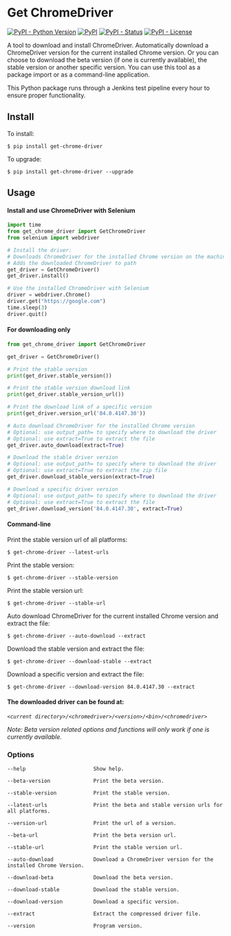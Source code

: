 Get ChromeDriver
=================
[![PyPI - Python Version](https://img.shields.io/pypi/pyversions/get-chrome-driver?color=blue)](https://pypi.python.org/pypi/get-chrome-driver)
[![PyPI](https://img.shields.io/pypi/v/get-chrome-driver?color=blue)](https://pypi.python.org/pypi/get-chrome-driver)
[![PyPI - Status](https://img.shields.io/pypi/status/get-chrome-driver)](https://pypi.python.org/pypi/get-chrome-driver)
[![PyPI - License](https://img.shields.io/pypi/l/get-chrome-driver)](https://pypi.python.org/pypi/get-chrome-driver)

A tool to download and install ChromeDriver. Automatically download a ChromeDriver version for the current installed
Chrome version. Or you can choose to download the beta version (if one is currently available), the stable version or
another specific version. You can use this tool as a package import or as a command-line application.

This Python package runs through a Jenkins test pipeline every hour to ensure proper functionality.

## Install

To install:

```console
$ pip install get-chrome-driver
```

To upgrade:

```console
$ pip install get-chrome-driver --upgrade
```

## Usage

#### Install and use ChromeDriver with Selenium

```Python
import time
from get_chrome_driver import GetChromeDriver
from selenium import webdriver

# Install the driver:
# Downloads ChromeDriver for the installed Chrome version on the machine
# Adds the downloaded ChromeDriver to path
get_driver = GetChromeDriver()
get_driver.install()

# Use the installed ChromeDriver with Selenium
driver = webdriver.Chrome()
driver.get("https://google.com")
time.sleep(3)
driver.quit()
```

#### For downloading only

```Python
from get_chrome_driver import GetChromeDriver

get_driver = GetChromeDriver()

# Print the stable version
print(get_driver.stable_version())

# Print the stable version download link
print(get_driver.stable_version_url())

# Print the download link of a specific version
print(get_driver.version_url('84.0.4147.30'))

# Auto download ChromeDriver for the installed Chrome version
# Optional: use output_path= to specify where to download the driver
# Optional: use extract=True to extract the file
get_driver.auto_download(extract=True)

# Download the stable driver version
# Optional: use output_path= to specify where to download the driver
# Optional: use extract=True to extract the zip file
get_driver.download_stable_version(extract=True)

# Download a specific driver version
# Optional: use output_path= to specify where to download the driver
# Optional: use extract=True to extract the file
get_driver.download_version('84.0.4147.30', extract=True)
```

#### Command-line

Print the stable version url of all platforms:

```console
$ get-chrome-driver --latest-urls
```

Print the stable version:

```console
$ get-chrome-driver --stable-version
```

Print the stable version url:

```console
$ get-chrome-driver --stable-url
```

Auto download ChromeDriver for the current installed Chrome version and extract the file:

```console
$ get-chrome-driver --auto-download --extract
```

Download the stable version and extract the file:

```console
$ get-chrome-driver --download-stable --extract
```

Download a specific version and extract the file:

```console
$ get-chrome-driver --download-version 84.0.4147.30 --extract
```

#### The downloaded driver can be found at:

*`<current directory>/<chromedriver>/<version>/<bin>/<chromedriver>`*

*Note: Beta version related options and functions will only work if one is currently available.*

### Options

```
--help                      Show help.

--beta-version              Print the beta version.

--stable-version            Print the stable version.

--latest-urls               Print the beta and stable version urls for all platforms.

--version-url               Print the url of a version.

--beta-url                  Print the beta version url.

--stable-url                Print the stable version url.

--auto-download             Download a ChromeDriver version for the installed Chrome Version.

--download-beta             Download the beta version.

--download-stable           Download the stable version.

--download-version          Download a specific version.

--extract                   Extract the compressed driver file.

--version                   Program version.
```
